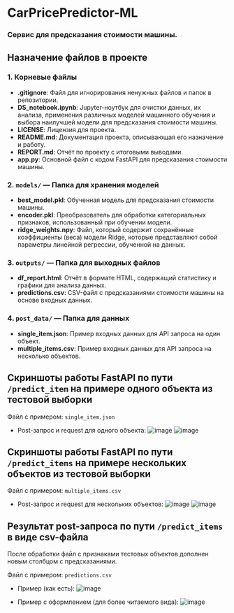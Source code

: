 # CarPricePredictor-ML
### Cервис для предсказания стоимости машины.

## Назначение файлов в проекте

### 1. Корневые файлы
- **.gitignore**: Файл для игнорирования ненужных файлов и папок в репозитории.
- **DS_notebook.ipynb**: Jupyter-ноутбук для очистки данных, их анализа, применения различных моделей машинного обучения и выбора наилучшей модели для предсказания стоимости машины.
- **LICENSE**: Лицензия для проекта.
- **README.md**: Документация проекта, описывающая его назначение и работу.
- **REPORT.md**: Отчёт по проекту с итоговыми выводами.
- **app.py**: Основной файл с кодом FastAPI для предсказания стоимости машины.
  
### 2. `models/` — Папка для хранения моделей
- **best_model.pkl**: Обученная модель для предсказания стоимости машины.
- **encoder.pkl**: Преобразователь для обработки категориальных признаков, использованный при обучении модели.
- **ridge_weights.npy**: Файл, который содержит сохранённые коэффициенты (веса) модели Ridge, которые представляют собой параметры линейной регрессии, обученной на данных.

### 3. `outputs/` — Папка для выходных файлов
- **df_report.html**: Отчёт в формате HTML, содержащий статистику и графики для анализа данных.
- **predictions.csv**: CSV-файл с предсказаниями стоимости машины на основе входных данных.

### 4. `post_data/` — Папка для данных
- **single_item.json**: Пример входных данных для API запроса на один объект.
- **multiple_items.csv**: Пример входных данных для API запроса на несколько объектов.


## Скриншоты работы FastAPI по пути `/predict_item` на примере одного объекта из тестовой выборки

Файл с примером: `single_item.json`

- Post-запрос и request для одного объекта:
  ![image](https://github.com/user-attachments/assets/c6c58439-55b4-4c35-817b-c937920a1936)
  ![image](https://github.com/user-attachments/assets/17658721-c7cc-4214-aa43-3178b43c5c22)

## Скриншоты работы FastAPI по пути `/predict_items` на примере нескольких объектов из тестовой выборки

Файл с примером: `multiple_items.csv`

- Post-запрос и request для нескольких объектов:
  ![image](https://github.com/user-attachments/assets/3b350890-0372-44e2-999f-0e4b02c5ba68)
  ![image](https://github.com/user-attachments/assets/dcb42de6-af2a-4ce2-ae4c-87aa8a907b03)

## Результат post-запроса по пути `/predict_items` в виде csv-файла

После обработки файл с признаками тестовых объектов дополнен новым столбцом с предсказаниями.

Файл с примером: `predictions.csv`

- Пример (как есть):
  ![image](https://github.com/user-attachments/assets/191f6bc9-d8f5-4bd0-bba1-e1960563c189)

- Пример с оформлением (для более читаемого вида):
  ![image](https://github.com/user-attachments/assets/0b87d116-1c3b-42dd-8915-ec94745d4373)
